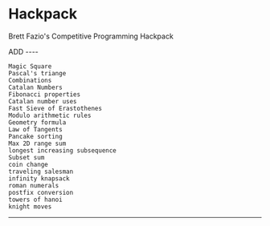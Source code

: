 # Hackpack
Brett Fazio's Competitive Programming Hackpack


ADD ----

    Magic Square
    Pascal's triange
    Combinations
    Catalan Numbers
    Fibonacci properties
    Catalan number uses
    Fast Sieve of Erastothenes
    Modulo arithmetic rules
    Geometry formula
    Law of Tangents
    Pancake sorting
    Max 2D range sum
    longest increasing subsequence
    Subset sum
    coin change
    traveling salesman
    infinity knapsack
    roman numerals
    postfix conversion
    towers of hanoi
    knight moves
----
